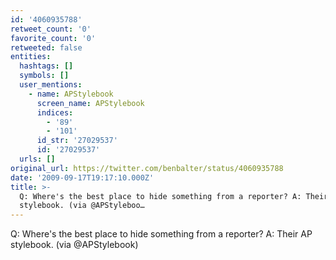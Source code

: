 ```yaml
---
id: '4060935788'
retweet_count: '0'
favorite_count: '0'
retweeted: false
entities:
  hashtags: []
  symbols: []
  user_mentions:
    - name: APStylebook
      screen_name: APStylebook
      indices:
        - '89'
        - '101'
      id_str: '27029537'
      id: '27029537'
  urls: []
original_url: https://twitter.com/benbalter/status/4060935788
date: '2009-09-17T19:17:10.000Z'
title: >-
  Q: Where's the best place to hide something from a reporter? A: Their AP
  stylebook. (via @APStyleboo…
---
```


Q: Where's the best place to hide something from a reporter? A: Their AP stylebook. (via @APStylebook)